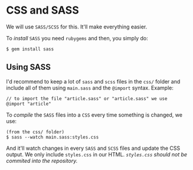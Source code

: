CSS and SASS
============

We will use `SASS/SCSS` for this. It'll make everything easier.

To *install* `SASS` you need `rubygems` and then, you simply do:

    $ gem install sass

Using SASS
----------

I'd recommend to keep a lot of `sass` and `scss` files in the `css/` folder and include all of them using `main.sass` and the `@import` syntax. Example:

    // to import the file "article.sass" or "article.sass" we use
    @import "article"

To *compile* the `SASS` files into a `CSS` every time something is changed, we use:

	(from the css/ folder)
    $ sass --watch main.sass:styles.css

And it'll watch changes in every `SASS` and `SCSS` files and update the CSS output. We only include `styles.css` in our HTML. *`styles.css` should not be commited into the repository.*